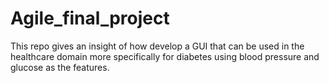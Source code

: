 # Agile_final_project

This repo gives an insight of how develop a GUI that can be used in the healthcare domain more specifically for diabetes using blood pressure and glucose as the features.
